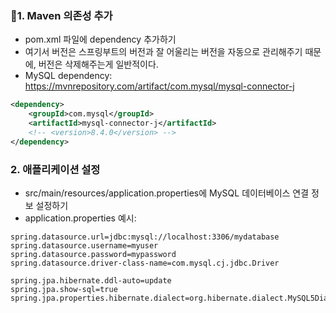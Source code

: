 ### 1. Maven 의존성 추가
- pom.xml 파일에 dependency 추가하기
- 여기서 버전은 스프링부트의 버전과 잘 어울리는 버전을 자동으로 관리해주기 때문에, 버전은 삭제해주는게 일반적이다.
- MySQL dependency: https://mvnrepository.com/artifact/com.mysql/mysql-connector-j
```xml
<dependency>
    <groupId>com.mysql</groupId>
    <artifactId>mysql-connector-j</artifactId>
    <!-- <version>8.4.0</version> -->
</dependency>

```

### 2. 애플리케이션 설정
- src/main/resources/application.properties에 MySQL 데이터베이스 연결 정보 설정하기
- application.properties 예시:
```
spring.datasource.url=jdbc:mysql://localhost:3306/mydatabase
spring.datasource.username=myuser
spring.datasource.password=mypassword
spring.datasource.driver-class-name=com.mysql.cj.jdbc.Driver

spring.jpa.hibernate.ddl-auto=update
spring.jpa.show-sql=true
spring.jpa.properties.hibernate.dialect=org.hibernate.dialect.MySQL5Dialect

```



